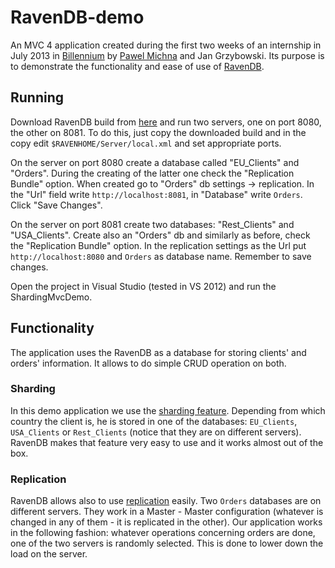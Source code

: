 RavenDB-demo
============

An MVC 4 application created during the first two weeks of an internship in July 2013 in [Billennium](http://www.billennium.pl/) by [Pawel Michna](http://pawelmichna.com) and Jan Grzybowski.
Its purpose is to demonstrate the functionality and ease of use of [RavenDB](http://ravendb.net/).

## Running ##
Download RavenDB build from [here](http://ravendb.net/download#builds) and run two servers, one on port 8080, the other on 8081.
To do this, just copy the downloaded build and in the copy edit `$RAVENHOME/Server/local.xml` and set appropriate ports.

On the server on port 8080 create a database called "EU_Clients" and "Orders". During the creating of the latter one check the "Replication Bundle" option. When created go to "Orders" db settings -> replication.
In the "Url" field write `http://localhost:8081`, in "Database" write `Orders`. Click "Save Changes".

On the server on port 8081 create two databases: "Rest_Clients" and "USA_Clients".
Create also an "Orders" db and similarly as before, check the "Replication Bundle" option. In the replication settings as the Url put `http://localhost:8080` and `Orders` as database name. Remember to save changes.

Open the project in Visual Studio (tested in VS 2012) and run the ShardingMvcDemo.

## Functionality ##
The application uses the RavenDB as a database for storing clients' and orders' information. It allows to do simple CRUD operation on both.

### Sharding ###
In this demo application we use the [sharding feature](http://ravendb.net/docs/2.0/server/scaling-out/sharding). Depending from which country the client is, he is stored in one of the databases: `EU_Clients`, `USA_Clients` or `Rest_Clients` (notice that they are on different servers).
RavenDB makes that feature very easy to use and it works almost out of the box.

### Replication ###
RavenDB allows also to use [replication](http://ravendb.net/docs/2.0/server/scaling-out/replication) easily. Two `Orders` databases are on different servers. They work in a Master - Master configuration (whatever is changed in any of them - it is replicated in the other).
Our application works in the following fashion: whatever operations concerning orders are done, one of the two servers is randomly selected. This is done to lower down the load on the server.
